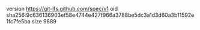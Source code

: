 version https://git-lfs.github.com/spec/v1
oid sha256:9c636136903ef58e4744e427f966a3788be5dc3a1d3d60a3b11592e1fc7fe5ba
size 9889
